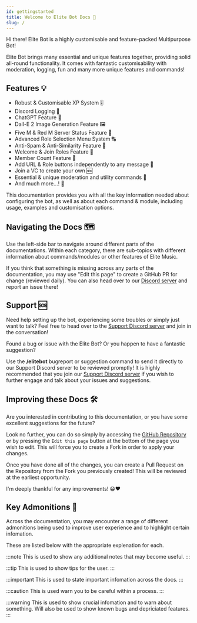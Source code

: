 ```yaml
---
id: gettingstarted
title: Welcome to Elite Bot Docs 👋
slug: /
---
```


Hi there! Elite Bot is a highly customisable and feature-packed Multipurpose Bot!

Elite Bot brings many essential and unique features together, providing solid all-round functionality. It comes with fantastic customisability with moderation, logging, fun and many more unique features and commands!

## Features 💡
- Robust & Customisable XP System 🎚️
- Discord Logging 📄
- ChatGPT Feature 🤖
- Dall-E 2 Image Generation Feature 🖼️
- Five M & Red M Server Status Feature 📡
- Advanced Role Selection Menu System 🔠
- Anti-Spam & Anti-Similarity Feature 🚫
- Welcome & Join Roles Feature 👋
- Member Count Feature 🔢
- Add URL & Role buttons independently to any message 🔗
- Join a VC to create your own 🆕
- Essential & unique moderation and utility commands 📢
- And much more...! 👀

This documentation provides you with all the key information needed about configuring the bot, as well as about each command & module, including usage, examples and customisation options.

## Navigating the Docs 🗺️
Use the left-side bar to navigate around different parts of the documentations. Within each category, there are sub-topics with different information about commands/modules or other features of Elite Music.

If you think that something is missing across any parts of the documentation, you may use "Edit this page" to create a GitHub PR for change (reviewed daily). You can also head over to our [Discord server](https://discord.elite-bot.com) and report an issue there!

## Support 🆘
Need help setting up the bot, experiencing some troubles or simply just want to talk? Feel free to head over to the [Support Discord server](https://discord.elite-bot.com) and join in the conversation!

Found a bug or issue with the Elite Bot? Or you happen to have a fantastic suggestion?

Use the **/elitebot** bugreport or suggestion command to send it directly to our Support Discord server to be reviewed promptly! It is highly recommended that you join our [Support Discord server](https://discord.elite-bot.com) if you wish to further engage and talk about your issues and suggestions.

## Improving these Docs 🛠️
Are you interested in contributing to this documentation, or you have some excellent suggestions for the future?

Look no further, you can do so simply by accessing the [GitHub Repository](https://github.com/ThatGuyJacobee/Elite-Bot-Docs) or by pressing the `Edit this page` button at the bottom of the page you wish to edit. This will force you to create a Fork in order to apply your changes.

Once you have done all of the changes, you can create a Pull Request on the Repository from the Fork you previously created! This will be reviewed at the earliest opportunity.

I'm deeply thankful for any improvements! 😁❤️

## Key Admonitions 📌
Across the documentation, you may encounter a range of different admonitions being used to improve user experience and to highlight certain infomation.

These are listed below with the appropriate explenation for each.

:::note
This is used to show any additional notes that may become useful.
:::

:::tip
This is used to show tips for the user.
:::

:::important
This is used to state important infomation across the docs.
:::

:::caution
This is used warn you to be careful within a process.
:::

:::warning
This is used to show crucial infomation and to warn about something. Will also be used to show known bugs and depriciated features.
:::
